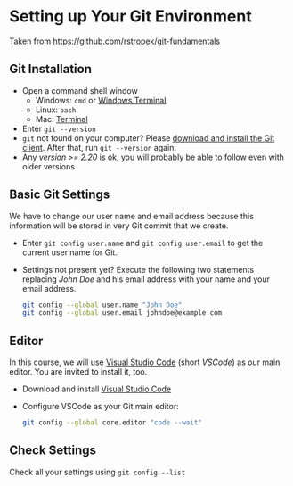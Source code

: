 # Setting up Your Git Environment

Taken from <https://github.com/rstropek/git-fundamentals>

## Git Installation

* Open a command shell window
  * Windows: `cmd` or [Windows Terminal](https://www.microsoft.com/de-at/p/windows-terminal/9n0dx20hk701?activetab=pivot:overviewtab)
  * Linux: `bash`
  * Mac: [Terminal](https://support.apple.com/guide/terminal/open-or-quit-terminal-apd5265185d-f365-44cb-8b09-71a064a42125/mac)
* Enter `git --version`
* `git` not found on your computer? Please [download and install the Git client](https://git-scm.com/). After that, run `git --version` again.
* Any *version >= 2.20* is ok, you will probably be able to follow even with older versions

## Basic Git Settings

We have to change our user name and email address because this information will be stored in very Git commit that we create.

* Enter `git config user.name` and `git config user.email` to get the current user name for Git.
* Settings not present yet? Execute the following two statements replacing *John Doe* and his email address with your name and your email address.

  ```bash
  git config --global user.name "John Doe"
  git config --global user.email johndoe@example.com
  ```

## Editor

In this course, we will use [Visual Studio Code](https://code.visualstudio.com) (short *VSCode*) as our main editor. You are invited to install it, too.

* Download and install [Visual Studio Code](https://code.visualstudio.com)
* Configure VSCode as your Git main editor:

  ```bash
  git config --global core.editor "code --wait"
  ```

## Check Settings

Check all your settings using `git config --list`
